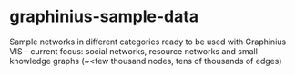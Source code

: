 # graphinius-sample-data
Sample networks in different categories ready to be used with Graphinius VIS - current focus: social networks, resource networks and small knowledge graphs (~&lt;few thousand nodes, tens of thousands of edges)
